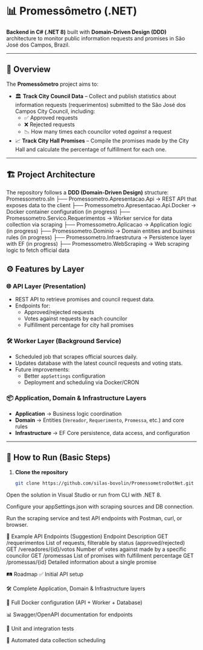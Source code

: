# 📊 Promessômetro (.NET)

**Backend in C# (.NET 8)** built with **Domain-Driven Design (DDD)** architecture to monitor public information requests and promises in São José dos Campos, Brazil.

---

## 📌 Overview

The **Promessômetro** project aims to:

- 🏛 **Track City Council Data** – Collect and publish statistics about information requests (requerimentos) submitted to the São José dos Campos City Council, including:
  - ✅ Approved requests
  - ❌ Rejected requests
  - 📉 How many times each councilor voted *against* a request
- 📈 **Track City Hall Promises** – Compile the promises made by the City Hall and calculate the percentage of fulfillment for each one.

---

## 🏗 Project Architecture

The repository follows a **DDD (Domain-Driven Design)** structure:
Promessometro.sln
├── Promessometro.Apresentacao.Api → REST API that exposes data to the client
├── Promessometro.Apresentacao.Api.Docker → Docker container configuration (in progress)
├── Promessometro.Servico.Requerimentos → Worker service for data collection via scraping
├── Promessometro.Aplicacao → Application logic (in progress)
├── Promessometro.Dominio → Domain entities and business rules (in progress)
├── Promessometro.Infraestrutura → Persistence layer with EF (in progress)
├── Promessometro.WebScraping → Web scraping logic to fetch official data

## ⚙ Features by Layer

### 🌐 API Layer (Presentation)
- REST API to retrieve promises and council request data.
- Endpoints for:
  - Approved/rejected requests
  - Votes against requests by each councilor
  - Fulfillment percentage for city hall promises

### 🛠 Worker Layer (Background Service)
- Scheduled job that scrapes official sources daily.
- Updates database with the latest council requests and voting stats.
- Future improvements:
  - Better `appSettings` configuration
  - Deployment and scheduling via Docker/CRON

### 📦 Application, Domain & Infrastructure Layers
- **Application** → Business logic coordination  
- **Domain** → Entities (`Vereador`, `Requerimento`, `Promessa`, etc.) and core rules  
- **Infrastructure** → EF Core persistence, data access, and configuration

---

## 🚀 How to Run (Basic Steps)

1. **Clone the repository**  
   ```bash
   git clone https://github.com/silas-bovolin/PromessometroDotNet.git
Open the solution in Visual Studio or run from CLI with .NET 8.

Configure your appSettings.json with scraping sources and DB connection.

Run the scraping service and test API endpoints with Postman, curl, or browser.

🔗 Example API Endpoints (Suggestion)
Endpoint	Description
GET /requerimentos	List of requests, filterable by status (approved/rejected)
GET /vereadores/{id}/votos	Number of votes against made by a specific councilor
GET /promessas	List of promises with fulfillment percentage
GET /promessas/{id}	Detailed information about a single promise

🛤 Roadmap
✅ Initial API setup

🛠 Complete Application, Domain & Infrastructure layers

🐳 Full Docker configuration (API + Worker + Database)

📊 Swagger/OpenAPI documentation for endpoints

🧪 Unit and integration tests

📅 Automated data collection scheduling
